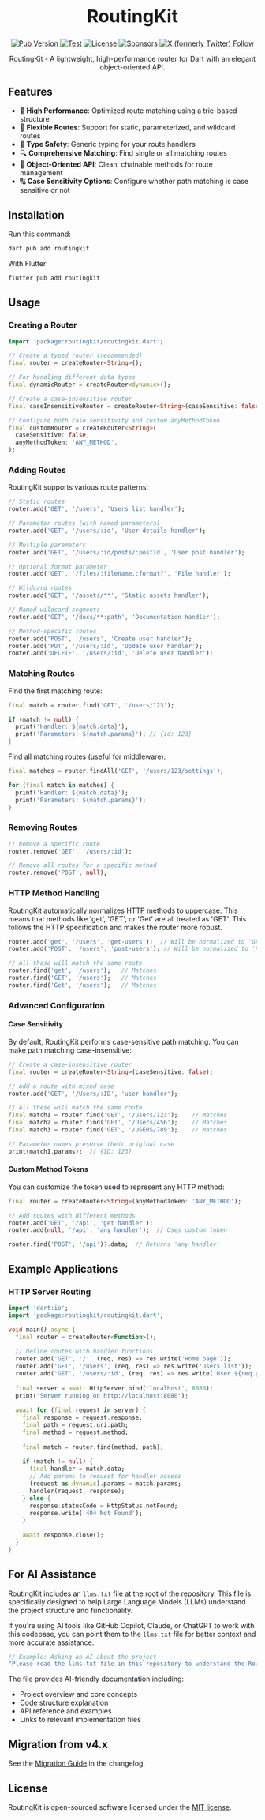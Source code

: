<h1 align="center" style="font-size: 36px">RoutingKit</h1>

<p align="center">
  <a href="https://pub.dev/packages/routingkit"><img alt="Pub Version" src="https://img.shields.io/pub/v/routingkit?logo=dart"/></a>
  <a href="https://github.com/medz/routingkit/actions/workflows/test.yml"><img alt="Test" src="https://github.com/medz/routingkit/actions/workflows/test.yml/badge.svg?branch=main" /></a>
  <a href="https://github.com/medz/routingkit?tab=MIT-1-ov-file"><img alt="License" src="https://img.shields.io/github/license/medz/routingkit" /></a>
  <a href="https://github.com/sponsors/medz"><img alt="Sponsors" src="https://img.shields.io/github/sponsors/medz?logo=githubsponsors" /></a>
  <a href="https://twitter.com/shiweidu"><img alt="X (formerly Twitter) Follow" src="https://img.shields.io/twitter/follow/shiweidu" /></a>
</p>

<p align="center">
RoutingKit - A lightweight, high-performance router for Dart with an elegant object-oriented API.
</p>

## Features

- 🚀 **High Performance**: Optimized route matching using a trie-based structure
- 🧩 **Flexible Routes**: Support for static, parameterized, and wildcard routes
- 💪 **Type Safety**: Generic typing for your route handlers
- 🔍 **Comprehensive Matching**: Find single or all matching routes
- 🧰 **Object-Oriented API**: Clean, chainable methods for route management
- 🔠 **Case Sensitivity Options**: Configure whether path matching is case sensitive or not

## Installation

Run this command:

```bash
dart pub add routingkit
```

With Flutter:

```bash
flutter pub add routingkit
```

## Usage

### Creating a Router

```dart
import 'package:routingkit/routingkit.dart';

// Create a typed router (recommended)
final router = createRouter<String>();

// For handling different data types
final dynamicRouter = createRouter<dynamic>();

// Create a case-insensitive router
final caseInsensitiveRouter = createRouter<String>(caseSensitive: false);

// Configure both case sensitivity and custom anyMethodToken
final customRouter = createRouter<String>(
  caseSensitive: false,
  anyMethodToken: 'ANY_METHOD',
);
```

### Adding Routes

RoutingKit supports various route patterns:

```dart
// Static routes
router.add('GET', '/users', 'Users list handler');

// Parameter routes (with named parameters)
router.add('GET', '/users/:id', 'User details handler');

// Multiple parameters
router.add('GET', '/users/:id/posts/:postId', 'User post handler');

// Optional format parameter
router.add('GET', '/files/:filename.:format?', 'File handler');

// Wildcard routes
router.add('GET', '/assets/**', 'Static assets handler');

// Named wildcard segments
router.add('GET', '/docs/**:path', 'Documentation handler');

// Method-specific routes
router.add('POST', '/users', 'Create user handler');
router.add('PUT', '/users/:id', 'Update user handler');
router.add('DELETE', '/users/:id', 'Delete user handler');
```

### Matching Routes

Find the first matching route:

```dart
final match = router.find('GET', '/users/123');

if (match != null) {
  print('Handler: ${match.data}');
  print('Parameters: ${match.params}'); // {id: 123}
}
```

Find all matching routes (useful for middleware):

```dart
final matches = router.findAll('GET', '/users/123/settings');

for (final match in matches) {
  print('Handler: ${match.data}');
  print('Parameters: ${match.params}');
}
```

### Removing Routes

```dart
// Remove a specific route
router.remove('GET', '/users/:id');

// Remove all routes for a specific method
router.remove('POST', null);
```

### HTTP Method Handling

RoutingKit automatically normalizes HTTP methods to uppercase. This means that methods like 'get', 'GET', or 'Get' are all treated as 'GET'. This follows the HTTP specification and makes the router more robust.

```dart
router.add('get', '/users', 'get-users');  // Will be normalized to 'GET'
router.add('POST', '/users', 'post-users'); // Will be normalized to 'POST'

// All these will match the same route
router.find('get', '/users');   // Matches
router.find('GET', '/users');   // Matches
router.find('Get', '/users');   // Matches
```

### Advanced Configuration

#### Case Sensitivity

By default, RoutingKit performs case-sensitive path matching. You can make path matching case-insensitive:

```dart
// Create a case-insensitive router
final router = createRouter<String>(caseSensitive: false);

// Add a route with mixed case
router.add('GET', '/Users/:ID', 'user handler');

// All these will match the same route
final match1 = router.find('GET', '/users/123');    // Matches
final match2 = router.find('GET', '/Users/456');    // Matches
final match3 = router.find('GET', '/USERS/789');    // Matches

// Parameter names preserve their original case
print(match1.params);  // {ID: 123}
```

#### Custom Method Tokens

You can customize the token used to represent any HTTP method:

```dart
final router = createRouter<String>(anyMethodToken: 'ANY_METHOD');

// Add routes with different methods
router.add('GET', '/api', 'get handler');
router.add(null, '/api', 'any handler');  // Uses custom token

router.find('POST', '/api')?.data;  // Returns 'any handler'
```

## Example Applications

### HTTP Server Routing

```dart
import 'dart:io';
import 'package:routingkit/routingkit.dart';

void main() async {
  final router = createRouter<Function>();
  
  // Define routes with handler functions
  router.add('GET', '/', (req, res) => res.write('Home page'));
  router.add('GET', '/users', (req, res) => res.write('Users list'));
  router.add('GET', '/users/:id', (req, res) => res.write('User ${req.params['id']}'));
  
  final server = await HttpServer.bind('localhost', 8080);
  print('Server running on http://localhost:8080');
  
  await for (final request in server) {
    final response = request.response;
    final path = request.uri.path;
    final method = request.method;
    
    final match = router.find(method, path);
    
    if (match != null) {
      final handler = match.data;
      // Add params to request for handler access
      (request as dynamic).params = match.params;
      handler(request, response);
    } else {
      response.statusCode = HttpStatus.notFound;
      response.write('404 Not Found');
    }
    
    await response.close();
  }
}
```

## For AI Assistance

RoutingKit includes an `llms.txt` file at the root of the repository. This file is specifically designed to help Large Language Models (LLMs) understand the project structure and functionality.

If you're using AI tools like GitHub Copilot, Claude, or ChatGPT to work with this codebase, you can point them to the `llms.txt` file for better context and more accurate assistance.

```dart
// Example: Asking an AI about the project
"Please read the llms.txt file in this repository to understand the RoutingKit structure"
```

The file provides AI-friendly documentation including:
- Project overview and core concepts
- Code structure explanation
- API reference and examples
- Links to relevant implementation files

## Migration from v4.x

See the [Migration Guide](https://github.com/medz/routingkit/blob/main/CHANGELOG.md#migration-guide) in the changelog.

## License

RoutingKit is open-sourced software licensed under the [MIT license](https://github.com/medz/routingkit?tab=MIT-1-ov-file).
